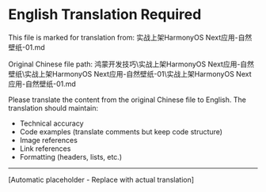 ﻿# English Translation Required

This file is marked for translation from: 实战上架HarmonyOS Next应用-自然壁纸-01.md

Original Chinese file path: 鸿蒙开发技巧\实战上架HarmonyOS Next应用-自然壁纸\实战上架HarmonyOS Next应用-自然壁纸-01\实战上架HarmonyOS Next应用-自然壁纸-01.md

Please translate the content from the original Chinese file to English.
The translation should maintain:
- Technical accuracy
- Code examples (translate comments but keep code structure)
- Image references
- Link references
- Formatting (headers, lists, etc.)

---

[Automatic placeholder - Replace with actual translation]
